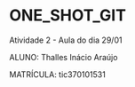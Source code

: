 # ONE_SHOT_GIT
Atividade 2 - Aula do dia 29/01

ALUNO: Thalles Inácio Araújo

MATRÍCULA: tic370101531
